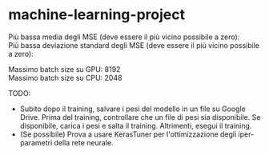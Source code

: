 # machine-learning-project  
  
Più bassa media degli MSE (deve essere il più vicino possibile a zero):  
Più bassa deviazione standard degli MSE (deve essere il più vicino possibile a zero):  

Massimo batch size su GPU: 8192  
Massimo batch size su CPU: 2048  

TODO:  
- Subito dopo il training, salvare i pesi del modello in un file su Google Drive. Prima del training, controllare che un file di pesi sia disponibile. Se disponibile, carica i pesi e salta il training. Altrimenti, esegui il training.
- (Se possibile) Prova a usare KerasTuner per l'ottimizzazione degli iper-parametri della rete neurale.
